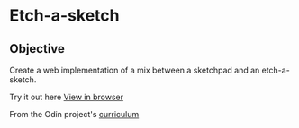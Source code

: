 Etch-a-sketch
==============

Objective
----------
Create a web implementation of a mix between a sketchpad and an etch-a-sketch.

Try it out here [View in browser](https://d-ortea.github.io/etch-a-sketch/)

From the Odin project's [curriculum](https://www.theodinproject.com/courses/web-development-101/lessons/etch-a-sketch-project "The Odin Project")